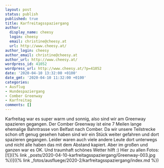```yaml
---
layout: post
status: publish
published: true
title: Karfreitagsspaziergang
author:
  display_name: cheesy
  login: cheesy
  email: christine@cheesy.at
  url: http://www.cheesy.at/
author_login: cheesy
author_email: christine@cheesy.at
author_url: http://www.cheesy.at/
wordpress_id: 41052
wordpress_url: http://www.cheesy.at/?p=41052
date: '2020-04-10 13:32:00 +0100'
date_gmt: '2020-04-10 11:32:00 +0100'
categories:
- Ausflug
- Hundespaziergang
- Comber Greenway
- Karfreitag
comments: []
---
```

Karfreitag war es super warm und sonnig, also sind wir am Greenway spazieren gegangen. Der Comber Greenway ist eine 7 Meilen lange ehemalige Bahntrasse von Belfast nach Comber. Da wir unsere Teilstrecke schon oft genug gesehen haben sind wir ein Stück weiter gefahren und dort spazieren gegangen. Leider waren auch viele andere Leute dort unterwegs und nicht alle haben das mit dem Abstand kapiert.
Aber im großen und ganzen war es OK. Und traumhaft schönes Wetter hilft :)
Hier zu allen Fotos:
[![]({% link _posts/2020-04-10-karfreitagsspaziergang/Greenway-003.jpg %})]({% link _fotos/ausfluege/2020-2/karfreitagsspaziergang/index.md %})

